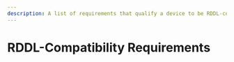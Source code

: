 ```yaml
---
description: A list of requirements that qualify a device to be RDDL-compatible.
---
```


# RDDL-Compatibility Requirements

